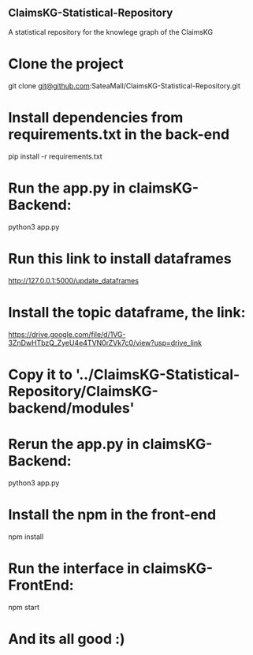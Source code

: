 ## ClaimsKG-Statistical-Repository
A statistical repository for the knowlege graph of the ClaimsKG

# Clone the project
git clone git@github.com:SateaMall/ClaimsKG-Statistical-Repository.git

# Install dependencies from requirements.txt in the back-end
pip install -r requirements.txt

# Run the app.py in claimsKG-Backend: 
python3 app.py

# Run this link to install dataframes 
http://127.0.0.1:5000/update_dataframes

# Install the topic dataframe, the link: 
https://drive.google.com/file/d/1VG-3ZnDwHTbzQ_ZyeU4e4TVN0rZVk7c0/view?usp=drive_link

# Copy it to '../ClaimsKG-Statistical-Repository/ClaimsKG-backend/modules'

# Rerun the app.py in claimsKG-Backend:
python3 app.py

# Install the npm in the front-end
npm install

# Run the interface in claimsKG-FrontEnd:
npm start

# And its all good :)
